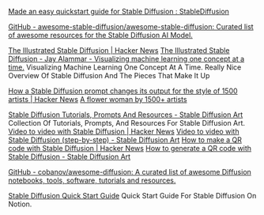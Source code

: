
[Made an easy quickstart guide for Stable Diffusion : StableDiffusion](https://old.reddit.com/r/StableDiffusion/comments/xvhavo/made_an_easy_quickstart_guide_for_stable_diffusion/)

[GitHub - awesome-stable-diffusion/awesome-stable-diffusion: Curated list of awesome resources for the Stable Diffusion AI Model.](https://github.com/awesome-stable-diffusion/awesome-stable-diffusion)

[The Illustrated Stable Diffusion | Hacker News](https://news.ycombinator.com/item?id=33084205)
[The Illustrated Stable Diffusion - Jay Alammar - Visualizing machine learning one concept at a time.](https://jalammar.github.io/illustrated-stable-diffusion/)
Visualizing Machine Learning One Concept At A Time.
Really Nice Overview Of Stable Diffusion And The Pieces That Make It Up

[How a Stable Diffusion prompt changes its output for the style of 1500 artists | Hacker News](https://news.ycombinator.com/item?id=33055340)
[A flower woman by 1500+ artists](https://web.archive.org/web/20221002094310/https://gorgeous.adityashankar.xyz/)

[Stable Diffusion Tutorials, Prompts And Resources - Stable Diffusion Art](https://stable-diffusion-art.com/)
Collection Of Tutorials, Prompts, And Resources For Stable Diffusion Art.
[Video to video with Stable Diffusion | Hacker News](https://news.ycombinator.com/item?id=36288294)
[Video to video with Stable Diffusion (step-by-step) - Stable Diffusion Art](https://stable-diffusion-art.com/video-to-video/)
[How to make a QR code with Stable Diffusion | Hacker News](https://news.ycombinator.com/item?id=36285630)
[How to generate a QR code with Stable Diffusion - Stable Diffusion Art](https://stable-diffusion-art.com/qr-code/)

[GitHub - cobanov/awesome-diffusion: A curated list of awesome Diffusion notebooks, tools, software, tutorials and resources.](https://github.com/cobanov/awesome-diffusion)

[Stable Diffusion Quick Start Guide](https://sleet-bugle-0cd.notion.site/Stable-Diffusion-Quick-Start-Guide-a49bb03dbce04462a09d57bd2198f088)
Quick Start Guide For Stable Diffusion On Notion.
